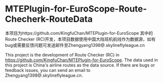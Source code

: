 # MTEPlugin-for-EuroScope-Route-Checherk-RouteData
本项目为https://github.com/KingfuChan/MTEPlugin-for-EuroScope 其中的Route Checker (RC)开发，本项目数据使用中国大陆班机航线作为数据源，如有bug或需要反馈问题可发送邮件至Zhengyang1398@.skylineflyleague.cn

This project is the development of Route Checker (RC) in https://github.com/KingfuChan/MTEPlugin-for-EuroScope. The data used in this project is China's airline routes as the data source. If there are bugs or feedback issues, you can send an email to Zhengyang1398@.skylineflyleague.cn.
